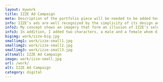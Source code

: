 ```yaml
---
layout: mywork
title: IZZE Ad Campaign
meta: Description of the portfolio piece will be needed to be added here to match the current page content.
info: IZZE’s ads are well recognized by the simplicity of its design and concept. In general, the design consists of IZZE’s sparkling fruit juice bottles and real fruit to tie the natural flavour with the overall message.
info2: My concept shows an imagery that form an illusion of IZZE’s selected flavour bottle splashing into juice full of tasty fruit. For my design I selected three flavour; watermelon, apple, and peach to promote the brand, but decided not to use the traditional white backdrop. In my design, I chose to emphasize the fruit in each element around the bottle to exhibit the benefits of IZZE all-natural beverage and it also create an engaging connection between the product and the fruit.
info3: In addition, I added two characters, a male and a female whom display a great deal of excitement after drinking IZZE’s fruit beverage. This emotion is based on how good the drink makes people feel without the sugar-rush most drinks contain. Around the imagery numerous various size of bubbles added to call attention to the sparkling taste of the juice. The background uses the colour of the chosen fruit, except in the case of peach flavour, where I decided to go with a contrasting colour of green to make the fruit pop.
bigimg: work/izze-big.jpg
smallimg1: work/izze-small1.jpg
smallimg2: work/izze-small2.jpg
smallimg3: work/izze-small3.jpg
altsmall: IZZE Ad Campaign
image: work/izze-small.jpg
url: /work/
alt: IZZE Ad Campaign
category: digital
---
```

